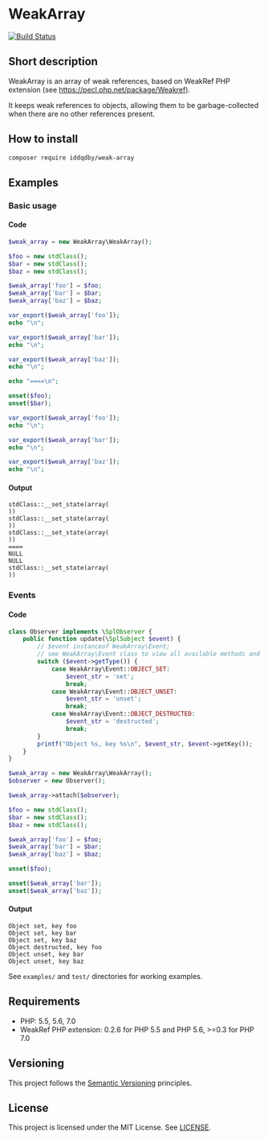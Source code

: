 # WeakArray

[![Build Status](https://travis-ci.org/iddqdby/weak-array.svg?branch=master)](https://travis-ci.org/iddqdby/weak-array)

## Short description

WeakArray is an array of weak references, based on WeakRef PHP extension (see https://pecl.php.net/package/Weakref).

It keeps weak references to objects, allowing them to be garbage-collected when there are no other references present.

## How to install

```sh
composer require iddqdby/weak-array
```

## Examples

### Basic usage

#### Code

```php
$weak_array = new WeakArray\WeakArray();

$foo = new stdClass();
$bar = new stdClass();
$baz = new stdClass();

$weak_array['foo'] = $foo;
$weak_array['bar'] = $bar;
$weak_array['baz'] = $baz;

var_export($weak_array['foo']);
echo "\n";

var_export($weak_array['bar']);
echo "\n";

var_export($weak_array['baz']);
echo "\n";

echo "====\n";

unset($foo);
unset($bar);

var_export($weak_array['foo']);
echo "\n";

var_export($weak_array['bar']);
echo "\n";

var_export($weak_array['baz']);
echo "\n";
```

#### Output

```
stdClass::__set_state(array(
))
stdClass::__set_state(array(
))
stdClass::__set_state(array(
))
====
NULL
NULL
stdClass::__set_state(array(
))
```

### Events

#### Code

```php
class Observer implements \SplObserver {
    public function update(\SplSubject $event) {
        // $event instanceof WeakArray\Event;
        // see WeakArray\Event class to view all available methods and Event::* constants
        switch ($event->getType()) {
            case WeakArray\Event::OBJECT_SET:
                $event_str = 'set';
                break;
            case WeakArray\Event::OBJECT_UNSET:
                $event_str = 'unset';
                break;
            case WeakArray\Event::OBJECT_DESTRUCTED:
                $event_str = 'destructed';
                break;
        }
        printf("Object %s, key %s\n", $event_str, $event->getKey());
    }
}

$weak_array = new WeakArray\WeakArray();
$observer = new Observer();

$weak_array->attach($observer);

$foo = new stdClass();
$bar = new stdClass();
$baz = new stdClass();

$weak_array['foo'] = $foo;
$weak_array['bar'] = $bar;
$weak_array['baz'] = $baz;

unset($foo);

unset($weak_array['bar']);
unset($weak_array['baz']);
```

#### Output

```
Object set, key foo
Object set, key bar
Object set, key baz
Object destructed, key foo
Object unset, key bar
Object unset, key baz
```

See `examples/` and `test/` directories for working examples.

## Requirements

* PHP: 5.5, 5.6, 7.0
* WeakRef PHP extension: 0.2.6 for PHP 5.5 and PHP 5.6, >=0.3 for PHP 7.0

## Versioning

This project follows the [Semantic Versioning](http://semver.org/) principles.

## License

This project is licensed under the MIT License. See [LICENSE](LICENSE).
